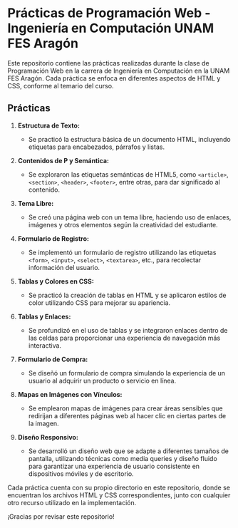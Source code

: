 # Prácticas de Programación Web - Ingeniería en Computación UNAM FES Aragón

Este repositorio contiene las prácticas realizadas durante la clase de Programación Web en la carrera de Ingeniería en Computación en la UNAM FES Aragón. Cada práctica se enfoca en diferentes aspectos de HTML y CSS, conforme al temario del curso.

## Prácticas

1. **Estructura de Texto:**
   - Se practicó la estructura básica de un documento HTML, incluyendo etiquetas para encabezados, párrafos y listas.

2. **Contenidos de P y Semántica:**
   - Se exploraron las etiquetas semánticas de HTML5, como `<article>`, `<section>`, `<header>`, `<footer>`, entre otras, para dar significado al contenido.

3. **Tema Libre:**
   - Se creó una página web con un tema libre, haciendo uso de enlaces, imágenes y otros elementos según la creatividad del estudiante.

4. **Formulario de Registro:**
   - Se implementó un formulario de registro utilizando las etiquetas `<form>`, `<input>`, `<select>`, `<textarea>`, etc., para recolectar información del usuario.

5. **Tablas y Colores en CSS:**
   - Se practicó la creación de tablas en HTML y se aplicaron estilos de color utilizando CSS para mejorar su apariencia.

6. **Tablas y Enlaces:**
   - Se profundizó en el uso de tablas y se integraron enlaces dentro de las celdas para proporcionar una experiencia de navegación más interactiva.

7. **Formulario de Compra:**
   - Se diseñó un formulario de compra simulando la experiencia de un usuario al adquirir un producto o servicio en línea.

8. **Mapas en Imágenes con Vínculos:**
   - Se emplearon mapas de imágenes para crear áreas sensibles que redirijan a diferentes páginas web al hacer clic en ciertas partes de la imagen.

9. **Diseño Responsivo:**
   - Se desarrolló un diseño web que se adapte a diferentes tamaños de pantalla, utilizando técnicas como media queries y diseño fluido para garantizar una experiencia de usuario consistente en dispositivos móviles y de escritorio.

Cada práctica cuenta con su propio directorio en este repositorio, donde se encuentran los archivos HTML y CSS correspondientes, junto con cualquier otro recurso utilizado en la implementación.

¡Gracias por revisar este repositorio!
